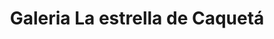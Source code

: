 ---
title: "Galeria La estrella de Caquetá"
url: /rimac/galeria-la-estrella-de-caqueta/
shop: centro comercial
---